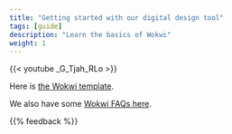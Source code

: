 ```yaml
---
title: "Getting started with our digital design tool"
tags: [guide]
description: "Learn the basics of Wokwi"
weight: 1
---
```


{{< youtube _G_Tjah_RLo >}}

Here is [the Wokwi template](https://wokwi.com/projects/357178660283991041).

We also have some [Wokwi FAQs here](/faq/#wokwi-faqs).

{{% feedback %}}
